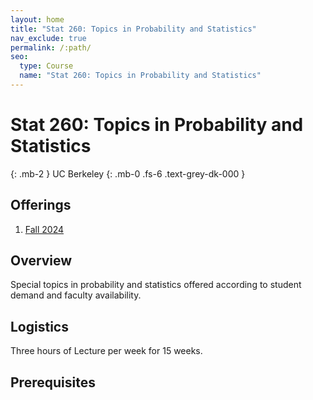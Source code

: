 ```yaml
---
layout: home
title: "Stat 260: Topics in Probability and Statistics"
nav_exclude: true
permalink: /:path/
seo:
  type: Course
  name: "Stat 260: Topics in Probability and Statistics"
---
```


# Stat 260: Topics in Probability and Statistics
{: .mb-2 }
UC Berkeley
{: .mb-0 .fs-6 .text-grey-dk-000 }



## Offerings


1. [Fall 2024](https://sites.google.com/view/nikitazhivotovskiy/stat260)





## Overview

Special topics in probability and statistics offered according to student demand and faculty availability. 

## Logistics

Three hours of Lecture per week for 15 weeks.

## Prerequisites


